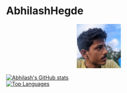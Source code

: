 # AbhilashHegde

<p align="center">
<img src="photo_2021-09-06_12-30-11.jpg" alt="image" width="120"/>
</p> 

[![Abhilash's GitHub stats](https://github-readme-stats.vercel.app/api?username=abhi16180)](https://github.com/anuraghazra/github-readme-stats)
<br>
[![Top Languages](https://github-readme-stats.vercel.app/api/top-langs/?username=abhi16180)](https://github.com/anuraghazra/github-readme-stats)

